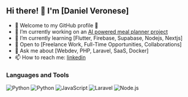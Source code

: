 ## Hi there! 👋 I'm [Daniel Veronese]
- 🌟 Welcome to my GitHub profile 🌟
- 🔭 I’m currently working on an [AI powered meal planner project](https://github.com/gwomack/aimealplanner)
- 🌱 I’m currently learning [Flutter, Firebase, Supabase, Nodejs, Nextjs]
- 💼 Open to [Freelance Work, Full-Time Opportunities, Collaborations]
- 💬 Ask me about [Webdev, PHP, Laravel, SaaS, Docker]
- 📫 How to reach me: [linkedin](https://www.linkedin.com/in/daniel-veronese-35742730)

### Languages and Tools
![Python](https://img.shields.io/badge/-PHP-3776AB?logo=php&logoColor=white)
![Python](https://img.shields.io/badge/-Python-3776AB?logo=python&logoColor=white)
![JavaScript](https://img.shields.io/badge/-JavaScript-F7DF1E?logo=javascript&logoColor=black)
![Laravel](https://img.shields.io/badge/-Laravel-61DAFB?logo=laravel&logoColor=black)
![Node.js](https://img.shields.io/badge/-Vue.js-339933?logo=vue.js&logoColor=white)

<!--
**gwomack/gwomack** is a ✨ _special_ ✨ repository because its `README.md` (this file) appears on your GitHub profile.

Here are some ideas to get you started:

- 🔭 I’m currently working on ...
- 🌱 I’m currently learning ...
- 👯 I’m looking to collaborate on ...
- 🤔 I’m looking for help with ...
- 💬 Ask me about ...
- 📫 How to reach me: ...
- 😄 Pronouns: ...
- ⚡ Fun fact: ...
-->

